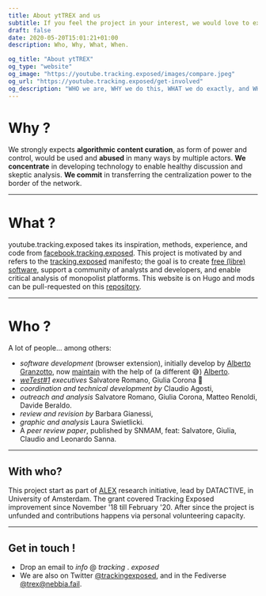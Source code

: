 ```yaml
---
title: About ytTREX and us
subtitle: If you feel the project in your interest, we would love to expand our team ― FYI, we're all unfunded
draft: false
date: 2020-05-20T15:01:21+01:00
description: Who, Why, What, When. 

og_title: "About ytTREX"
og_type: "website"
og_image: "https://youtube.tracking.exposed/images/compare.jpeg"
og_url: "https://youtube.tracking.exposed/get-involved"
og_description: "WHO we are, WHY we do this, WHAT we do exactly, and WHEN this would matter"
---
```


# Why ? 

We strongly expects **algorithmic content curation**, as form of power and control, would be used and **abused** in many ways by multiple actors.
**We concentrate** in developing technology to enable healthy discussion and skeptic analysis.
**We commit** in transferring the centralization power to the border of the network.

---

# What ?

youtube.tracking.exposed takes its inspiration, methods, experience, and code from [facebook.tracking.exposed](https://facebook.tracking.exposed). This project is motivated by and refers to the [tracking.exposed](https://tracking.exposed) manifesto; the goal is to create [free (libre) software](https://github.com/tracking-exposed/yttrex), support a community of analysts and developers, and enable critical analysis of monopolist platforms. This website is on Hugo and mods can be pull-requested on this [repository](https://github.com/tracking-exposed/youtube.tracking.exposed).

---

# Who ?

A lot of people... among others:
* _software development_ (browser extension), initially develop by [Alberto Granzotto](https://github.com/vrde), now [maintain](https://github.com/tracking-exposed/yttrex/graphs/contributors) with the help of (a different 😅) [Alberto](https://github.com/nkint).
* _[weTest#1](/wetest/1) executives_ Salvatore Romano, Giulia Corona 🙌
* _coordination and technical development by_ Claudio Agosti,
* _outreach and analysis_ Salvatore Romano, Giulia Corona, Matteo Renoldi, Davide Beraldo.
* _review and revision by_ Barbara Gianessi,
* _graphic and analysis_ Laura Swietlicki.
* A _peer review paper_, published by SNMAM, feat: Salvatore, Giulia, Claudio and Leonardo Sanna.

---



## With who?

This project start as part of [ALEX](https://algorithms.exposed) research initiative, lead by DATACTIVE, in University of Amsterdam. The grant covered Tracking Exposed improvement since November '18 till February '20. After since the project is unfunded and contributions happens via personal volunteering capacity.

---

## Get in touch !


* Drop an email to _info_ @ _tracking_ . _exposed_
* We are also on Twitter [@trackingexposed](https://twitter.com/trackingexposed), and in the Fediverse [@trex@nebbia.fail](https://nebbia.fail/@TRackingEXposed).
<!-- * Follow our (poorly maintained, non primary resource) Facebook page [Personalization Algorithms](https://www.facebook.com/personalizationalgorithm). -->
